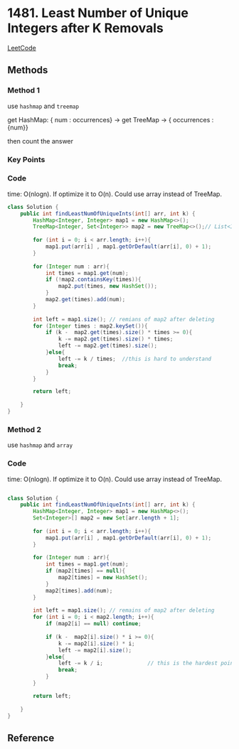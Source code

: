 # 1481. Least Number of Unique Integers after K Removals

[LeetCode ](https://leetcode.com/problems/least-number-of-unique-integers-after-k-removals/)


## Methods

### Method 1
use `hashmap` and `treemap`

get HashMap: { num : occurrences}  ->
get TreeMap -> { occurrences : {num}}

then count the answer  

### Key Points


### Code
time: O(nlogn). If optimize it to O(n). Could use array instead of TreeMap. 
```java
class Solution {
    public int findLeastNumOfUniqueInts(int[] arr, int k) {
        HashMap<Integer, Integer> map1 = new HashMap<>();
        TreeMap<Integer, Set<Integer>> map2 = new TreeMap<>();// List<Integer>[] map2 = new 
        
        for (int i = 0; i < arr.length; i++){
            map1.put(arr[i] , map1.getOrDefault(arr[i], 0) + 1); 
        }
        
        for (Integer num : arr){
            int times = map1.get(num); 
            if (!map2.containsKey(times)){
                map2.put(times, new HashSet());
            }
            map2.get(times).add(num);     
        }
        
        int left = map1.size(); // remians of map2 after deleting
        for (Integer times : map2.keySet()){
            if (k -  map2.get(times).size() * times >= 0){
                k -= map2.get(times).size() * times;
                left -= map2.get(times).size(); 
            }else{
                left -= k / times;  //this is hard to understand
                break;
            }
        }

        return left;
        
    }
}

```
### Method 2
use `hashmap` and `array`

### Code
time: O(nlogn). If optimize it to O(n). Could use array instead of TreeMap. 

```java

class Solution {
    public int findLeastNumOfUniqueInts(int[] arr, int k) {
        HashMap<Integer, Integer> map1 = new HashMap<>();
        Set<Integer>[] map2 = new Set[arr.length + 1]; 
        
        for (int i = 0; i < arr.length; i++){
            map1.put(arr[i] , map1.getOrDefault(arr[i], 0) + 1); 
        }
        
        for (Integer num : arr){
            int times = map1.get(num); 
            if (map2[times] == null){
                map2[times] = new HashSet();
            }
            map2[times].add(num);     
        }
        
        int left = map1.size(); // remains of map2 after deleting
        for (int i = 0; i < map2.length; i++){
            if (map2[i] == null) continue; 
            
            if (k -  map2[i].size() * i >= 0){
                k -= map2[i].size() * i;
                left -= map2[i].size(); 
            }else{
                left -= k / i;              // this is the hardest point in this problem
                break;
            }
        }

        return left;
        
    }
}

```

## Reference